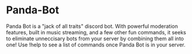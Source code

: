 # Panda-Bot
Panda Bot is a "jack of all traits" discord bot. With powerful moderation features, built in music streaming, and a few other fun commands, it seeks to eliminate unneccisary bots from your server by combining them all into one! Use !help to see a list of commands once Panda Bot is in your server.
